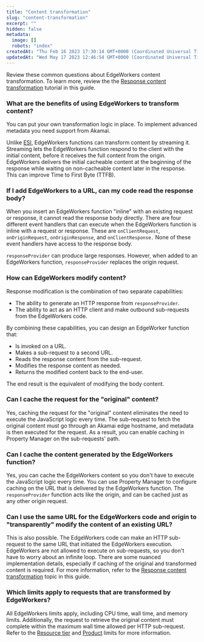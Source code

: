 ```yaml
---
title: "Content transformation"
slug: "content-transformation"
excerpt: ""
hidden: false
metadata: 
  image: []
  robots: "index"
createdAt: "Thu Feb 16 2023 17:30:14 GMT+0000 (Coordinated Universal Time)"
updatedAt: "Wed May 17 2023 12:46:54 GMT+0000 (Coordinated Universal Time)"
---
```

Review these common questions about EdgeWorkers content transformation. To learn more, review the the [Response content transformation](doc:transform-response-content) tutorial in this guide.

### What are the benefits of using EdgeWorkers to transform content?

You can put your own transformation logic in place. To implement advanced metadata you need support from  Akamai.

Unlike [ESI](https://techdocs.akamai.com/property-mgr/docs/esi-edge-side-includes), EdgeWorkers functions can transform content by streaming it. Streaming lets the EdgeWorkers function respond to the client with the initial content, before it receives the full content from the origin. EdgeWorkers delivers the initial cacheable content at the beginning of the response while waiting on non-cacheable content later in the response. This can improve Time to First Byte (TTFB).

### If I add EdgeWorkers to a URL, can my code read the response body?

When you insert an EdgeWorkers function "inline" with an existing request or response, it cannot read the response body directly. There are four different event handlers that can execute when the EdgeWorkers function is inline with a request or response. These are `onClientRequest`, `onOriginRequest`, `onOriginResponse`, and `onClientResponse.` None of these event handlers have access to the response body. 

`responseProvider` can produce large responses. However, when added to an EdgeWorkers function, `responseProvider` replaces the origin request.

### How can EdgeWorkers modify content?

Response modification is the combination of two separate capabilities:

- The ability to generate an HTTP response from `responseProvider`.
- The ability to act as an HTTP client and make outbound sub-requests from the EdgeWorkers code.

By combining these capabilities, you can design an EdgeWorker function that:

- Is invoked on a URL.
- Makes a sub-request to a second URL.
- Reads the response content from the sub-request.
- Modifies the response content as needed.
- Returns the modified content back to the end-user.

The end result is the equivalent of modifying the body content.

### Can I cache the request for the "original" content?

Yes, caching the request for the "original" content eliminates the need to execute the JavaScript logic every time. The sub-request to fetch the original content must go through an Akamai edge hostname, and metadata is then executed for the request. As a result, you can enable caching in Property Manager on the sub-requests' path.

### Can I cache the content generated by the EdgeWorkers function?

Yes, you can cache the EdgeWorkers content so you don't have to execute the JavaScript logic every time. You can use Property Manager to configure caching on the URL that is delivered by the EdgeWorkers function. The `responseProvider` function acts like the origin, and can be cached just as any other origin request.

### Can I use the same URL for the EdgeWorkers code and origin to "transparently" modify the content of an existing URL?

This is also possible. The EdgeWorkers code can make an HTTP sub-request to the same URL that initiated the EdgeWorkers execution. EdgeWorkers are not allowed to execute on sub-requests, so you don't have to worry about an infinite loop. There are some nuanced implementation details, especially if caching of the original and transformed content is required.  For more information, refer to the [Response content transformation](doc:transform-response-content) topic in this guide.

### Which limits apply to requests that are transformed by EdgeWorkers?

All EdgeWorkers limits apply, including CPU time, wall time, and memory limits. Additionally, the request to retrieve the original content must complete within the maximum wall time allowed per HTTP sub-request. Refer to the [Resource tier](doc:resource-tier-limitations) and [Product](doc:limitations) limits for more information.
